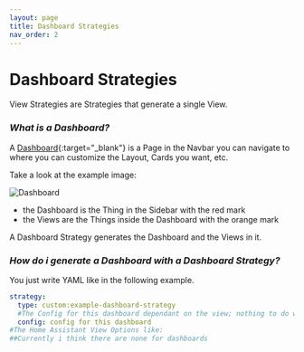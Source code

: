```yaml
---
layout: page
title: Dashboard Strategies
nav_order: 2
---
```


# Dashboard Strategies

View Strategies are Strategies that generate a single View.

### *What is a Dashboard?*

A [Dashboard](https://www.home-assistant.io/dashboards/){:target="_blank"} is a Page in the Navbar you can navigate to where you can customize the Layout, Cards you want, etc.

Take a look at the example image:

<img src="/assets/dashboard/dashboard.png" alt="Dashboard" style="max-height: 20rem;" />

 - the Dashboard is the Thing in the Sidebar with the red mark
 - the Views are the Things inside the Dashboard with the orange mark

A Dashboard Strategy generates the Dashboard and the Views in it.

### *How do i generate a Dashboard with a Dashboard Strategy?*

You just write YAML like in the following example.

```yaml
strategy:
  type: custom:example-dashboard-strategy
  #The Config for this dashboard dependant on the view; nothing to do with HA Config
  config: config for this dashboard
#The Home Assistant View Options like:
##Currently i think there are none for dashboards
```
